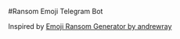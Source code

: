 #Ransom Emoji Telegram Bot

Inspired by [Emoji Ransom Generator by andrewray](http://emoji.andrewray.me/)


